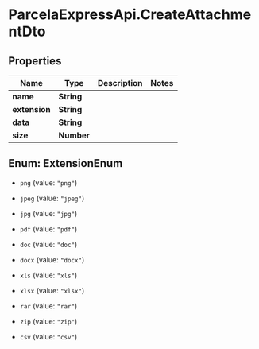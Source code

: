 # ParcelaExpressApi.CreateAttachmentDto

## Properties

Name | Type | Description | Notes
------------ | ------------- | ------------- | -------------
**name** | **String** |  | 
**extension** | **String** |  | 
**data** | **String** |  | 
**size** | **Number** |  | 



## Enum: ExtensionEnum


* `png` (value: `"png"`)

* `jpeg` (value: `"jpeg"`)

* `jpg` (value: `"jpg"`)

* `pdf` (value: `"pdf"`)

* `doc` (value: `"doc"`)

* `docx` (value: `"docx"`)

* `xls` (value: `"xls"`)

* `xlsx` (value: `"xlsx"`)

* `rar` (value: `"rar"`)

* `zip` (value: `"zip"`)

* `csv` (value: `"csv"`)





